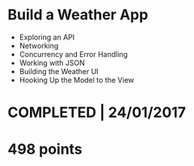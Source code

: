 # Build a Weather App
- Exploring an API 
- Networking 
- Concurrency and Error Handling 
- Working with JSON 
- Building the Weather UI 
- Hooking Up the Model to the View 

# COMPLETED | 24/01/2017
# 498 points
